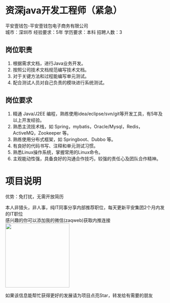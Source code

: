 # 资深java开发工程师（紧急）
平安壹钱包-平安壹钱包电子商务有限公司  
城市：深圳市 经验要求：5年 学历要求：本科  招聘人数：3

## 岗位职责
1. 根据需求文档，进行Java业务开发。   
2. 按照公司技术文档规范编写技术文档。   
3. 对于关键方法和过程能编写单元测试。   
4. 配合测试人员对自己负责的模块进行系统测试。

## 岗位要求
1. 精通 Java/J2EE 编程，熟练使用idea/eclipse/svn/git等开发工具，有5年及以上开发经验。   
2. 熟悉主流技术栈，如 Spring，mybatis，Oracle/Mysql，Redis，ActiveMQ，Zookeeper 等。   
3. 熟练使用分布式框架，如 Springboot、Dubbo 等。   
4. 有良好的代码书写、注释和单元测试习惯。   
5. 熟悉Linux操作系统，掌握常用的Linux命令。   
6. 主观能动性强，具备良好的沟通合作技巧，较强的责任心及团队合作精神。

# 项目说明

优势：免打扰，无需开放简历

本人非猎头，非人事，纯IT同事分享内部推荐职位，每天更新平安集团2个月内发的IT职位  
感兴趣的你可以添加我的微信(zaqweb)获取内推连接  
<img src="https://github.com/zaqweb/PA-IT-JOBS/blob/master/WechatICode.jpeg"  height="200" width="200">

如果该信息能帮忙获得更好的发展请为项目点亮Star，转发给有需要的朋友




